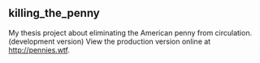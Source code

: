 ## killing_the_penny
My thesis project about eliminating the American penny from circulation. (development version)
View the production version online at http://pennies.wtf.
